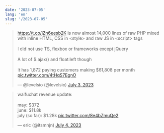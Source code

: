 ```yaml
---
date: '2023-07-05'
lang: 'en'
slug: '/2023-07-05'
---
```


<blockquote class="twitter-tweet"><p lang="en" dir="ltr"><a href="https://t.co/jZn6eesb2K">https://t.co/jZn6eesb2K</a> is now almost 14,000 lines of raw PHP mixed with inline HTML, CSS in &lt;style&gt; and raw JS in &lt;script&gt; tags<br/><br/>I did not use TS, flexbox or frameworks except jQuery<br/><br/>A lot of $.ajax() and float:left though<br/><br/>It has 1,872 paying customers making $61,808 per month <a href="https://t.co/4tHqS7EgnO">pic.twitter.com/4tHqS7EgnO</a></p>&mdash; @levelsio (@levelsio) <a href="https://twitter.com/levelsio/status/1675829733668319233?ref_src=twsrc%5Etfw">July 3, 2023</a></blockquote>

<blockquote class="twitter-tweet"><p lang="en" dir="ltr">waifuchat revenue update:<br/><br/>may: $372<br/>june: $11.8k<br/>july (so far): $1.28k <a href="https://t.co/8e4bZmuQe2">pic.twitter.com/8e4bZmuQe2</a></p>&mdash; eric (@itsmnjn) <a href="https://twitter.com/itsmnjn/status/1676304725426204677?ref_src=twsrc%5Etfw">July 4, 2023</a></blockquote>
